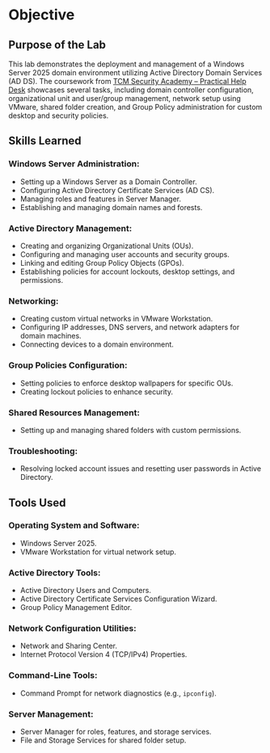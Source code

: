 # Objective

## Purpose of the Lab
This lab demonstrates the deployment and management of a Windows Server 2025 domain environment utilizing Active Directory Domain Services (AD DS). The coursework from [TCM Security Academy – Practical Help Desk](https://academy.tcm-sec.com/p/practical-help-desk) showcases several tasks, including domain controller configuration, organizational unit and user/group management, network setup using VMware, shared folder creation, and Group Policy administration for custom desktop and security policies.

## Skills Learned

### Windows Server Administration:
- Setting up a Windows Server as a Domain Controller.
- Configuring Active Directory Certificate Services (AD CS).
- Managing roles and features in Server Manager.
- Establishing and managing domain names and forests.

### Active Directory Management:
- Creating and organizing Organizational Units (OUs).
- Configuring and managing user accounts and security groups.
- Linking and editing Group Policy Objects (GPOs).
- Establishing policies for account lockouts, desktop settings, and permissions.

### Networking:
- Creating custom virtual networks in VMware Workstation.
- Configuring IP addresses, DNS servers, and network adapters for domain machines.
- Connecting devices to a domain environment.

### Group Policies Configuration:
- Setting policies to enforce desktop wallpapers for specific OUs.
- Creating lockout policies to enhance security.

### Shared Resources Management:
- Setting up and managing shared folders with custom permissions.

### Troubleshooting:
- Resolving locked account issues and resetting user passwords in Active Directory.

## Tools Used

### Operating System and Software:
- Windows Server 2025.
- VMware Workstation for virtual network setup.

### Active Directory Tools:
- Active Directory Users and Computers.
- Active Directory Certificate Services Configuration Wizard.
- Group Policy Management Editor.

### Network Configuration Utilities:
- Network and Sharing Center.
- Internet Protocol Version 4 (TCP/IPv4) Properties.

### Command-Line Tools:
- Command Prompt for network diagnostics (e.g., `ipconfig`).

### Server Management:
- Server Manager for roles, features, and storage services.
- File and Storage Services for shared folder setup.
